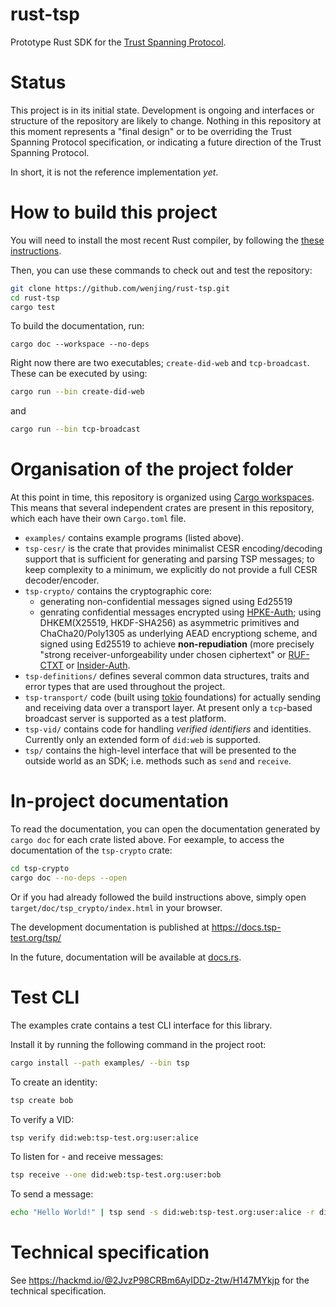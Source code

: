 # rust-tsp

Prototype Rust SDK for the [Trust Spanning Protocol](https://www.trustoverip.org/blog/2023/01/05/the-toip-trust-spanning-protocol/).

# Status

This project is in its initial state. Development is ongoing and interfaces or
structure of the repository are likely to change. Nothing in this repository at
this moment represents a "final design" or to be overriding the Trust Spanning Protocol specification, or indicating a future direction of the Trust Spanning Protocol.

In short, it is not the reference implementation *yet*.

# How to build this project

You will need to install the most recent Rust compiler, by following the
[these instructions](https://www.rust-lang.org/tools/install).

Then, you can use these commands to check out and test the repository:

```sh
git clone https://github.com/wenjing/rust-tsp.git
cd rust-tsp
cargo test
```
To build the documentation, run:
```
cargo doc --workspace --no-deps
```

Right now there are two executables; `create-did-web` and `tcp-broadcast`. These can be executed by using:
```sh
cargo run --bin create-did-web
```
and
```sh
cargo run --bin tcp-broadcast
```

# Organisation of the project folder

At this point in time, this repository is organized using [Cargo workspaces](https://doc.rust-lang.org/book/ch14-03-cargo-workspaces.html). This means that several independent crates are present in this repository, which each have their own `Cargo.toml` file.

* `examples/` contains example programs (listed above).
* `tsp-cesr/` is the crate that provides minimalist CESR encoding/decoding support that is sufficient for generating and parsing TSP messages; to keep complexity to a minimum, we explicitly do not provide a full CESR decoder/encoder.
* `tsp-crypto/` contains the cryptographic core:
   - generating non-confidential messages signed using Ed25519
   - genrating confidential messages encrypted using [HPKE-Auth](https://datatracker.ietf.org/doc/rfc9180/); using DHKEM(X25519, HKDF-SHA256) as asymmetric primitives and ChaCha20/Poly1305 as underlying AEAD encryptiong scheme, and signed using Ed25519 to achieve **non-repudiation** (more precisely "strong receiver-unforgeability under chosen ciphertext" or [RUF-CTXT](https://eprint.iacr.org/2001/079) or [Insider-Auth](https://eprint.iacr.org/2020/1499.pdf).
* `tsp-definitions/` defines several common data structures, traits and error types that are used throughout the project.
* `tsp-transport/` code (built using [tokio](https://tokio.rs/) foundations) for actually sending and receiving data over a transport layer. At present only a `tcp`-based broadcast server is supported as a test platform.
* `tsp-vid/` contains code for handling *verified identifiers* and identities. Currently only an extended form of `did:web` is supported.
* `tsp/` contains the high-level interface that will be presented to the outside world as an SDK; i.e. methods such as `send` and `receive`.

# In-project documentation

To read the documentation, you can open the documentation generated by `cargo doc` for each crate listed above. For eexample, to access the documentation of the `tsp-crypto` crate:

```sh
cd tsp-crypto
cargo doc --no-deps --open
```
Or if you had already followed the build instructions above, simply open `target/doc/tsp_crypto/index.html` in your browser.

The development documentation is published at https://docs.tsp-test.org/tsp/

In the future, documentation will be available at [docs.rs](https://docs.rs).

# Test CLI

The examples crate contains a test CLI interface for this library.

Install it by running the following command in the project root:
```sh
cargo install --path examples/ --bin tsp
```

To create an identity:
```sh
tsp create bob
```

To verify a VID:
```sh
tsp verify did:web:tsp-test.org:user:alice
```

To listen for - and receive messages:
```sh
tsp receive --one did:web:tsp-test.org:user:bob
```

To send a message:
```sh
echo "Hello World!" | tsp send -s did:web:tsp-test.org:user:alice -r did:web:tsp-test.org:user:bob
```

# Technical specification

See https://hackmd.io/@2JvzP98CRBm6AyIDDz-2tw/H147MYkjp for the technical specification.
